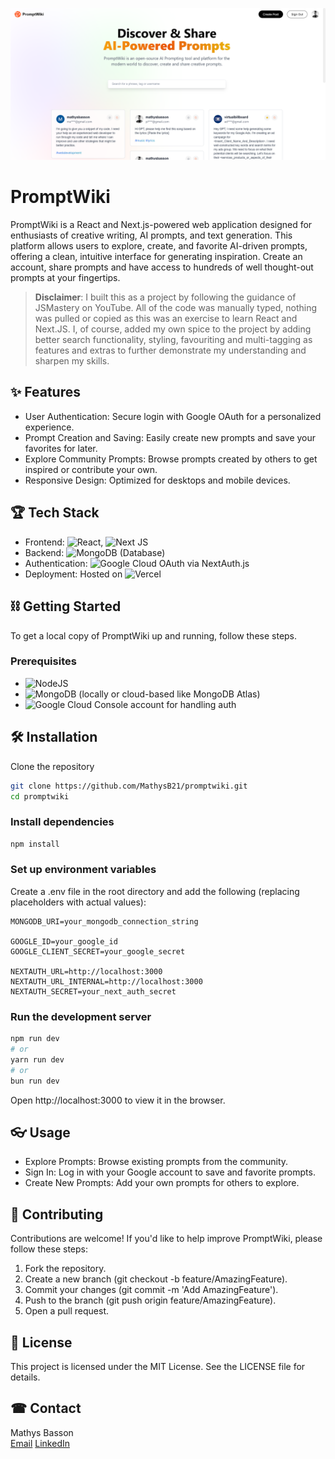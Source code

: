 ![PromptWiki Landing](/public/assets/images/PromptWikiLanding2.png)

# PromptWiki
PromptWiki is a React and Next.js-powered web application designed for enthusiasts of creative writing, AI prompts, and text generation. This platform allows users to explore, create, and favorite AI-driven prompts, offering a clean, intuitive interface for generating inspiration. Create an account, share prompts and have access to hundreds of well thought-out prompts at your fingertips.

> **Disclaimer**: I built this as a project by following the guidance of JSMastery on YouTube. All of the code was manually typed, nothing was pulled or copied as this was an exercise to learn React and Next.JS. I, of course, added my own spice to the project by adding better search functionality, styling, favouriting and multi-tagging as features and extras to further demonstrate my understanding and sharpen my skills.

## ✨ Features
- User Authentication: Secure login with Google OAuth for a personalized experience.
- Prompt Creation and Saving: Easily create new prompts and save your favorites for later.
- Explore Community Prompts: Browse prompts created by others to get inspired or contribute your own.
- Responsive Design: Optimized for desktops and mobile devices.

## 🏆 Tech Stack
- Frontend: ![React](https://img.shields.io/badge/react-%2320232a.svg?style=for-the-badge&logo=react&logoColor=%2361DAFB), ![Next JS](https://img.shields.io/badge/Next-black?style=for-the-badge&logo=next.js&logoColor=white) 
- Backend: ![MongoDB](https://img.shields.io/badge/MongoDB-%234ea94b.svg?style=for-the-badge&logo=mongodb&logoColor=white) (Database)
- Authentication: ![Google Cloud](https://img.shields.io/badge/GoogleCloud-%234285F4.svg?style=for-the-badge&logo=google-cloud&logoColor=white) OAuth via NextAuth.js
- Deployment: Hosted on ![Vercel](https://img.shields.io/badge/vercel-%23000000.svg?style=for-the-badge&logo=vercel&logoColor=white) 

## ⛓ Getting Started
To get a local copy of PromptWiki up and running, follow these steps.

### Prerequisites
- ![NodeJS](https://img.shields.io/badge/node.js-6DA55F?style=for-the-badge&logo=node.js&logoColor=white) 
- ![MongoDB](https://img.shields.io/badge/MongoDB-%234ea94b.svg?style=for-the-badge&logo=mongodb&logoColor=white) (locally or cloud-based like MongoDB Atlas)
- ![Google Cloud](https://img.shields.io/badge/GoogleCloud-%234285F4.svg?style=for-the-badge&logo=google-cloud&logoColor=white) Console account for handling auth

## 🛠 Installation
Clone the repository

```bash
git clone https://github.com/MathysB21/promptwiki.git
cd promptwiki
```

### Install dependencies

```bash
npm install
```

### Set up environment variables

Create a .env file in the root directory and add the following (replacing placeholders with actual values):

```plaintext
MONGODB_URI=your_mongodb_connection_string

GOOGLE_ID=your_google_id
GOOGLE_CLIENT_SECRET=your_google_secret
 
NEXTAUTH_URL=http://localhost:3000
NEXTAUTH_URL_INTERNAL=http://localhost:3000
NEXTAUTH_SECRET=your_next_auth_secret
```

### Run the development server

```bash
npm run dev
# or
yarn run dev
# or
bun run dev
```

Open http://localhost:3000 to view it in the browser.

## 👓 Usage
- Explore Prompts: Browse existing prompts from the community.
- Sign In: Log in with your Google account to save and favorite prompts.
- Create New Prompts: Add your own prompts for others to explore.

## 🎯 Contributing
Contributions are welcome! If you'd like to help improve PromptWiki, please follow these steps:

1. Fork the repository.
2. Create a new branch (git checkout -b feature/AmazingFeature).
3. Commit your changes (git commit -m 'Add AmazingFeature').
4. Push to the branch (git push origin feature/AmazingFeature).
5. Open a pull request.

## 📃 License
This project is licensed under the MIT License. See the LICENSE file for details.

## ☎ Contact
Mathys Basson <br>
[Email](mailto:pieterm.basson@gmail.com) [LinkedIn](https://www.linkedin.com/in/mathys-basson-8b2730228/)
